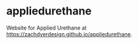 # appliedurethane
Website for Applied Urethane at https://zachdyerdesign.github.io/appliedurethane.
